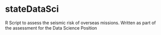 # stateDataSci
R Script to assess the seismic risk of overseas missions. Written as part of the assessment for the Data Science Position
